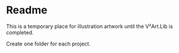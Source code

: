 # Readme

This is a temporary place for illustration artwork until the V²Art.Lib is completed. 

Create one folder for each project.
